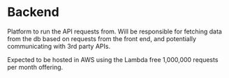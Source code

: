 # Backend

Platform to run the API requests from.
Will be responsible for fetching data from the db based on requests from the front end, and potentially communicating with 3rd party APIs.

Expected to be hosted in AWS using the Lambda free 1,000,000 requests per month offering.

